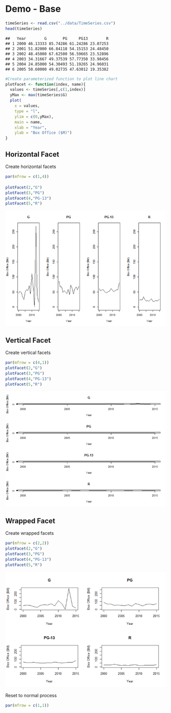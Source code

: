 Demo - Base
================

``` r
timeSeries <- read.csv("../data/TimeSeries.csv")
head(timeSeries)
```

    ##   Year        G       PG     PG13        R
    ## 1 2000 46.13333 85.74286 61.24286 23.07253
    ## 2 2001 51.82000 66.84118 54.15153 24.48450
    ## 3 2002 48.45000 67.62500 56.59665 23.52896
    ## 4 2003 34.31667 49.37539 57.77350 33.98456
    ## 5 2004 24.85000 54.30493 51.19265 24.96031
    ## 6 2005 50.60000 49.02735 47.63012 19.35382

``` r
#Create parameterized function to plot line chart
plotFacet <- function(index, name){
  values <- timeSeries[,c(1,index)]
  yMax <- max(timeSeries$G)
  plot(
    x = values,
    type = "l",
    ylim = c(0,yMax),
    main = name,
    xlab = "Year",
    ylab = "Box Office ($M)")
}
```

Horizontal Facet
----------------

Create horizontal facets

``` r
par(mfrow = c(1,4))

plotFacet(2,"G")
plotFacet(3,"PG")
plotFacet(4,"PG-13")
plotFacet(5,"R")
```

![](02-Base_files/figure-markdown_github/unnamed-chunk-3-1.png)

Vertical Facet
--------------

Create vertical facets

``` r
par(mfrow = c(4,1))
plotFacet(2,"G")
plotFacet(3,"PG")
plotFacet(4,"PG-13")
plotFacet(5,"R")
```

![](02-Base_files/figure-markdown_github/unnamed-chunk-4-1.png)

Wrapped Facet
-------------

Create wrapped facets

``` r
par(mfrow = c(2,2))
plotFacet(2,"G")
plotFacet(3,"PG")
plotFacet(4,"PG-13")
plotFacet(5,"R")
```

![](02-Base_files/figure-markdown_github/unnamed-chunk-5-1.png)

Reset to normal process

``` r
par(mfrow = c(1,1))
```
